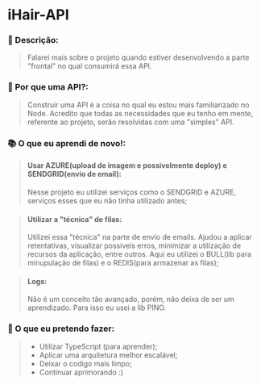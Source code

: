 # iHair-API
### 📃 Descrição:
> Falarei mais sobre o projeto quando estiver desenvolvendo a parte "frontal" no qual consumirá essa API. 


### 🤔 Por que uma API?:
> Construir uma API é a coisa no qual eu estou mais familiarizado no Node. Acredito que todas as necessidades que eu tenho em mente, referente ao projeto, serão resolvidas com uma "simples" API. 


### 📚 O que eu aprendi de novo!:
> #### Usar AZURE(upload de imagem e possivelmente deploy) e SENDGRID(envio de email): 
> Nesse projeto eu utilizei serviços como o SENDGRID e AZURE, serviços esses que eu não tinha utilizado antes;

> #### Utilizar a "técnica" de filas:
> Utilizei essa "técnica" na parte de envio de emails. Ajudou a aplicar retentativas, visualizar possiveis erros, minimizar a utilização de recursos da aplicação, entre outros. Aqui eu utilizei o BULL(lib para minupulação de filas) e o REDIS(para armazenar as filas);

> #### Logs:
> Não é um conceito tão avançado, porém, não deixa de ser um aprendizado. Para isso eu usei a lib PINO.
### 🧐 O que eu pretendo fazer:
> - Utilizar TypeScript (para aprender);
> - Aplicar uma arquitetura melhor escalável;
> - Deixar o codigo mais limpo;
> - Continuar aprimorando :)
